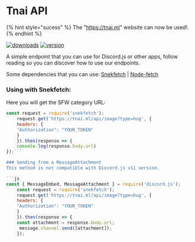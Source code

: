 # Tnai API

{% hint style="sucess" %}
The "https://tnai.ml" website can now be used!.
{% endhint %}

[![downloads](https://img.shields.io/npm/v/tnai.svg?style=for-the-badge)](https://www.npmjs.com/package/tnai)
[![version](https://img.shields.io/npm/dt/tnai.svg?style=for-the-badge)](https://www.npmjs.com/package/tnai)


A simple endpoint that you can use for Discord.js or other apps, follow reading so you can discover how to use our endpoints.

Some dependencies that you can use: [Snekfetch](https://www.npmjs.com/package/snekfetch) | [Node-fetch](https://www.npmjs.com/package/node-fetch)

### Using with Snekfetch:
Here you will get the SFW category URL:

```js
const request = require('snekfetch');
    request.get('https://tnai.ml/api/image?type=hug', {
    headers: {
    "Authorization": "YOUR_TOKEN"
    }
    }).then(response => { 
    console.log(response.body.url)
});```

### Sending from a MessageAttachment
This method is not compatible with Discord.js v11 version.

```js
const { MessageEmbed, MessageAttachment } = require('discord.js');
    const request = require('snekfetch');
    request.get('https://tnai.ml/api/image?type=hug', {
    headers: {
    "Authorization": "YOUR_TOKEN"
    }
    }).then(response => {
    const attachment = response.body.url;
     message.channel.send([attachment]);
    });
```

